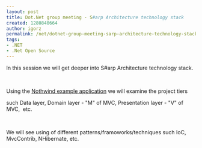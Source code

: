 ```yaml
---
layout: post
title: Dot.Net group meeting - S#arp Architecture technology stack
created: 1280840664
author: igorz
permalink: /net/dotnet-group-meeting-sarp-architecture-technology-stack
tags:
- .NET
- .Net Open Source
---
```

<p>In this session we will get deeper into S#arp Architecture technology stack.</p>
<p>&nbsp;</p>
<p>Using the <a href="http://wiki.sharparchitecture.net/SettingUpNorthwind.ashx">Nothwind example application</a> we will examine the project tiers </p>
<p>such Data layer, Domain layer - &quot;M&quot; of MVC, Presentation layer - &quot;V&quot; of MVC,&nbsp; etc.</p>
<p>&nbsp;</p>
<p>We will see using of different patterns/framoworks/techniques such IoC, MvcContrib, NHibernate, etc.</p>
<p>&nbsp;</p>
<p>&nbsp;</p>
<p>&nbsp;</p>

